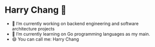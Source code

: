 # Harry Chang 👋

- 🔭 I’m currently working on backend engineering and software architecture projects
- 🌱 I’m currently learning on Go programming languages as my main.
- 😄 You can call me: Harry Chang
